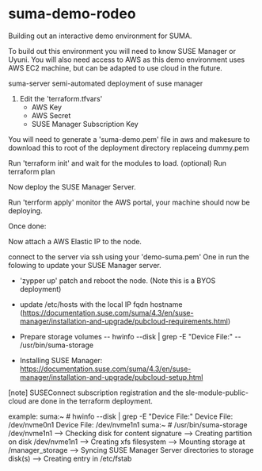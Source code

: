 # suma-demo-rodeo
Building out an interactive demo environment for SUMA.

To build out this environment you will need to know SUSE Manager or Uyuni.
You will also need access to AWS as this demo environment uses AWS EC2 machine, but can be adapted to use cloud in the future.

 suma-server
	 semi-automated deployment of suse manager

1. Edit the 'terraform.tfvars'
	- AWS Key
	- AWS Secret 
	- SUSE Manager Subscription Key

You will need to generate a 'suma-demo.pem' file in aws and makesure to download this to root of the deployment directory replaceing dummy.pem

Run 'terraform init' and wait for the modules to load. 
(optional) Run terraform plan 

Now deploy the SUSE Manager Server. 

Run 'terrform apply' monitor the AWS portal, your machine should now be deploying. 

Once done: 

Now attach a AWS Elastic IP to the node.

connect to the server via ssh using your 'demo-suma.pem' One in run the folowing to update your SUSE Manager server. 

- 'zypper up' patch and reboot the node.  (Note this is a BYOS deployment)
-  update /etc/hosts with the local IP fqdn hostname (https://documentation.suse.com/suma/4.3/en/suse-manager/installation-and-upgrade/pubcloud-requirements.html)
-  Prepare storage volumes
-- hwinfo --disk | grep -E "Device File:"
-- /usr/bin/suma-storage <devicename>

- Installing SUSE Manager: 
	https://documentation.suse.com/suma/4.3/en/suse-manager/installation-and-upgrade/pubcloud-setup.html

[note]  SUSEConnect subscription registration and the sle-module-public-cloud are done in the terraform deployment.

example: 
suma:~ # hwinfo --disk | grep -E "Device File:"
  Device File: /dev/nvme0n1
  Device File: /dev/nvme1n1
suma:~ # /usr/bin/suma-storage /dev/nvme1n1
--> Checking disk for content signature
--> Creating partition on disk /dev/nvme1n1
--> Creating xfs filesystem
--> Mounting storage at /manager_storage
--> Syncing SUSE Manager Server directories to storage disk(s)
--> Creating entry in /etc/fstab
